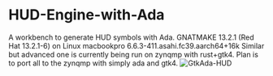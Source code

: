 # HUD-Engine-with-Ada
A workbench to generate HUD symbols with Ada.
GNATMAKE 13.2.1 (Red Hat 13.2.1-6) on Linux macbookpro 6.6.3-411.asahi.fc39.aarch64+16k 
Similar but advanced one is currently being run on zynqmp with rust+gtk4.
Plan is to port all to the zynqmp with simply ada and gtk4.
![GtkAda-HUD](https://github.com/dynaverx/HUD-Engine-with-Ada/assets/15190686/0fc548e5-6c5f-49dd-8882-6538ccd90180)
